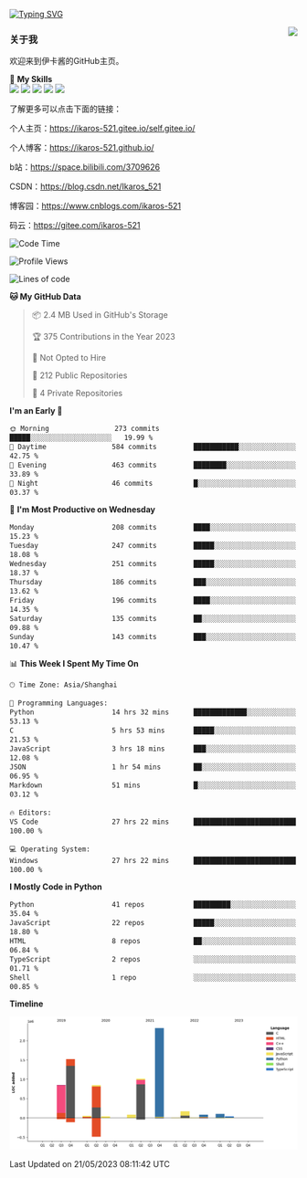 [![Typing SVG](https://readme-typing-svg.herokuapp.com?size=25&duration=2500&color=8C43EA&vCenter=true&width=200&height=40&lines=Hi+Welcome+%F0%9F%91%8B%F0%9F%8F%BB;I'm+Love丶伊卡洛斯)](https://git.io/typing-svg)

<a href="#">
  <img align="right" src="https://github-readme-stats.vercel.app/api?username=Ikaros-521&count_private=true&show_icons=true&bg_color=15,f2f7fd,E0EAFC" />
</a>

### 关于我

欢迎来到伊卡酱的GitHub主页。

🌟 **My Skills**  
![](https://img.shields.io/badge/-C-A8B9CC?style=flat-square&logo=C&logoColor=fff)
![](https://img.shields.io/badge/-Python-3776AB?style=flat-square&logo=Python&logoColor=fff)
![](https://img.shields.io/badge/-JavaScript-F7DF1E?style=flat-square&logo=JavaScript&logoColor=fff)
![](https://img.shields.io/badge/-C++-00599C?style=flat-square&logo=Cpp&logoColor=fff)
![](https://img.shields.io/badge/-Linux-000000?style=flat-square&logo=Linux&logoColor=fff)

了解更多可以点击下面的链接：

个人主页：https://ikaros-521.gitee.io/self.gitee.io/

个人博客：https://ikaros-521.github.io/   

b站：https://space.bilibili.com/3709626

CSDN：https://blog.csdn.net/Ikaros_521

博客园：https://www.cnblogs.com/ikaros-521

码云：https://gitee.com/ikaros-521

<!--START_SECTION:waka-->
![Code Time](http://img.shields.io/badge/Code%20Time-192%20hrs%2013%20mins-blue)

![Profile Views](http://img.shields.io/badge/Profile%20Views-49-blue)

![Lines of code](https://img.shields.io/badge/From%20Hello%20World%20I%27ve%20Written-7.1%20million%20lines%20of%20code-blue)

**🐱 My GitHub Data** 

> 📦 2.4 MB Used in GitHub's Storage 
 > 
> 🏆 375 Contributions in the Year 2023
 > 
> 🚫 Not Opted to Hire
 > 
> 📜 212 Public Repositories 
 > 
> 🔑 4 Private Repositories 
 > 
**I'm an Early 🐤** 

```text
🌞 Morning                273 commits         █████░░░░░░░░░░░░░░░░░░░░   19.99 % 
🌆 Daytime                584 commits         ███████████░░░░░░░░░░░░░░   42.75 % 
🌃 Evening                463 commits         ████████░░░░░░░░░░░░░░░░░   33.89 % 
🌙 Night                  46 commits          █░░░░░░░░░░░░░░░░░░░░░░░░   03.37 % 
```
📅 **I'm Most Productive on Wednesday** 

```text
Monday                   208 commits         ████░░░░░░░░░░░░░░░░░░░░░   15.23 % 
Tuesday                  247 commits         █████░░░░░░░░░░░░░░░░░░░░   18.08 % 
Wednesday                251 commits         █████░░░░░░░░░░░░░░░░░░░░   18.37 % 
Thursday                 186 commits         ███░░░░░░░░░░░░░░░░░░░░░░   13.62 % 
Friday                   196 commits         ████░░░░░░░░░░░░░░░░░░░░░   14.35 % 
Saturday                 135 commits         ██░░░░░░░░░░░░░░░░░░░░░░░   09.88 % 
Sunday                   143 commits         ███░░░░░░░░░░░░░░░░░░░░░░   10.47 % 
```


📊 **This Week I Spent My Time On** 

```text
🕑︎ Time Zone: Asia/Shanghai

💬 Programming Languages: 
Python                   14 hrs 32 mins      █████████████░░░░░░░░░░░░   53.13 % 
C                        5 hrs 53 mins       █████░░░░░░░░░░░░░░░░░░░░   21.53 % 
JavaScript               3 hrs 18 mins       ███░░░░░░░░░░░░░░░░░░░░░░   12.08 % 
JSON                     1 hr 54 mins        ██░░░░░░░░░░░░░░░░░░░░░░░   06.95 % 
Markdown                 51 mins             █░░░░░░░░░░░░░░░░░░░░░░░░   03.12 % 

🔥 Editors: 
VS Code                  27 hrs 22 mins      █████████████████████████   100.00 % 

💻 Operating System: 
Windows                  27 hrs 22 mins      █████████████████████████   100.00 % 
```

**I Mostly Code in Python** 

```text
Python                   41 repos            █████████░░░░░░░░░░░░░░░░   35.04 % 
JavaScript               22 repos            █████░░░░░░░░░░░░░░░░░░░░   18.80 % 
HTML                     8 repos             ██░░░░░░░░░░░░░░░░░░░░░░░   06.84 % 
TypeScript               2 repos             ░░░░░░░░░░░░░░░░░░░░░░░░░   01.71 % 
Shell                    1 repo              ░░░░░░░░░░░░░░░░░░░░░░░░░   00.85 % 
```



**Timeline**

![Lines of Code chart](https://raw.githubusercontent.com/Ikaros-521/Ikaros-521/main/assets/bar_graph.png)


 Last Updated on 21/05/2023 08:11:42 UTC
<!--END_SECTION:waka-->


<!--
**Ikaros-521/Ikaros-521** is a ✨ _special_ ✨ repository because its `README.md` (this file) appears on your GitHub profile.

Here are some ideas to get you started:

- 🔭 I’m currently working on ...
- 🌱 I’m currently learning ...
- 👯 I’m looking to collaborate on ...
- 🤔 I’m looking for help with ...
- 💬 Ask me about ...
- 📫 How to reach me: ...
- 😄 Pronouns: ...
- ⚡ Fun fact: ...
-->
